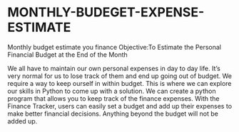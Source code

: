 # MONTHLY-BUDEGET-EXPENSE-ESTIMATE
Monthly budget estimate you finance
Objective:To Estimate the Personal Financial Budget at the End of the Month 

We all have to maintain our own personal expenses in day to day life. It’s very normal for us to lose track of them and end up going out of budget. We require a way to keep ourself in within budget.
This is where we can explore our skills in Python to come up with a solution. We can create a python program that allows you to keep track of the finance expenses.
With the Finance Tracker, users can easily set a budget and add up their expenses to make better financial decisions. Anything beyond the budget will not be added up.
